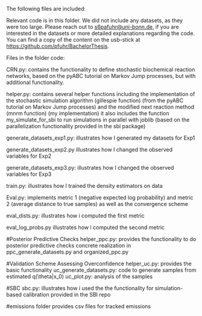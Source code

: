 The following files are included:

Relevant code is in this folder.
We did not include any datasets, as they were too large. Please reach out to s6pafuhr@uni-bonn.de, if you are interested in the datasets or more detailed explanations regarding the code. 
You can find a copy of the content on the usb-stick at https://github.com/pfuhr/BachelorThesis.

Files in the folder code:

CRN.py:
contains the functionality to define stochastic biochemical reaction networks, based on the pyABC tutorial on Markov Jump processes, but with additional functionality. 

helper.py:
contains several helper functions including the implementation of the stochastic simulation algorithm (gillespie function) (from the pyABC tutorial on Markov Jump processes) and the modified next reaction method (mnrm function) (my implementation)
it also includes the function my_simulate_for_sbi to run simulations in parallel with joblib (based on the parallelization functionality provided in the sbi package)

generate_datasets_exp1.py:
illustrates how I generated my datasets for Exp1

generate_datasets_exp2.py
illustrates how I changed the observed variables for Exp2

generate_datasets_exp3.py:
illustrates how I changed the observed variables for Exp3

train.py:
illustrates how I trained the density estimators on data

Eval.py:
implements metric 1 (negative expected log probability) and metric 2 (average distance to true samples)
as well as the convergence scheme

eval_dists.py:
illustrates how i computed the first metric

eval_log_probs.py
illustrates how i computed the second metric

#Posterior Predictive Checks
helper_ppc.py:
provides the functionality to do posterior predictive checks
concrete realization in ppc_generate_datasets.py and organized_ppc.py

#Validation Scheme Assessing Overconfidence
helper_uc.py: provides the basic functionality
uc_generate_datasets.py: code to generate samples from estimated q(\theta|x_0)
uc_plot.py: analysis of the samples

#SBC
sbc.py: illustrates how i used the the functionality for simulation-based calibration provided in the SBI repo

#emissions folder
provides csv files for tracked emissions
